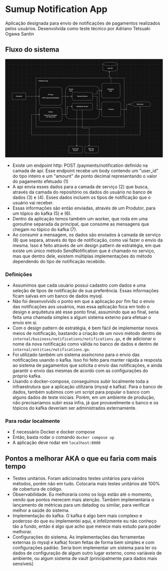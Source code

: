 # Sumup Notification App

Aplicação designada para envio de notificações de pagamentos realizados pelos usuários. Desenvolvida como teste técnico por Adriano Tetsuaki Ogawa Santin

## Fluxo do sistema

![Flow](diagram.png)

- Existe um endpoint http: POST /payments/notification definido na camada de api. Esse endpoint recebe um body contendo um "user_id" do tipo inteiro e um "amount" de ponto decimal representando o valor do pagamento efetuado (1)
- A api envia esses dados para a camada de serviço (2) que busca, através da camada do repositório os dados do usuário no banco de dados (3) e (4). Esses dados incluem os tipos de notificação que o usuário vai receber.
- Essas informações são então enviadas, através de um Produtor, para um tópico do kafka (5) e (6).
- Dentro da aplicação temos também um worker, que roda em uma goroutine separada da principal, que consome as mensagens que chegam no tópico do kafka (7).
- Ao consumir a mensagem, os dados são enviados à camada de serviço (8) que separa, através do tipo de notificação, como vai fazer o envio da mesma. Isso é feito através de um design pattern de estratégia, em que existe um único método SendNotification que é chamado no serviço, mas que dentro dele, existem múltiplas implementações do método dependendo do tipo de notificação recebido.

### Definições

- Assumimos que cada usuário possui cadastro com dados e uma seleção de tipos de notificação de sua preferência. Essas informações ficam salvas em um banco de dados mysql.
- Não foi desenvolvido o ponto em que a aplicação por fim faz o envio das notificações aos usuários, mas essa aplicação foca em todo o design e arquitetura até esse ponto final, assumindo que ao final, seria feita uma chamada simples a algum sistema externo para efetuar o envio em si.
- Com o design pattern de estratégia, é bem fácil de implementar novos meios de notificação, bastando a criação de um novo método dentro de `internal/business/notifications/notifications.go`, e de adicionar o nome da nova notificação como válida no banco de dados e dentro de `internal/entities/notifications.go`.
- Foi utilizado também um sistema assíncrono para o envio das notificações usando o kafka. Isso foi feito para manter rápida a resposta ao sistema de pagamentos que solicita o envio das notificações, e ainda garantir o envio das mesmas de acordo com as configurações do próprio kafka.
- Usando o docker-compose, conseguimos subir localmente toda a infraestrutura que a aplicação utilizaria (mysql e kafka). Para o banco de dados, também subimos com um script para popular o banco com alguns dados de teste iniciais. Porém, em um ambiente de produção, não precisariamos subir essa infra, já que provavelmente o banco e os tópicos do kafka deveriam ser administrados externamente.


### Para rodar localmente

- É necessário Docker e docker compose
- Então, basta rodar o comando `docker compose up`
- A aplicação deve rodar em `localhost:8080`

## Pontos a melhorar AKA o que eu faria com mais tempo
- Testes unitários. Foram adicionados testes unitários para vários métodos, porém não em tudo. Colocaria mais testes unitários até 100% de cobertura de código.
- Observabilidade. Eu melhoraria como os logs estão até o momento, vendo que pontos merecem mais atenção. Também implementaria o lançamento de métricas para um datadog ou similar, para verificar melhor a saúde do sistema.
- Implementação do kafka. O kafka é algo bem mais complexo e poderoso do que eu implementei aqui, e infelizmente eu não conheço tão a fundo, então é algo que acho que merece mais estudo para poder melhorar. 
- Configurações do sistema. As implementações das ferramentas externas (o mysql e kafka) foram feitas de forma bem simples e com configurações padrão. Seria bom implementar um sistema para ler os dados de configuração de algum outro lugar externo, como variáveis de ambiente, ou algum sistema de vault (principalmente para dados mais sensíveis)
